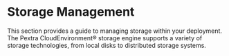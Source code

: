 # Storage Management
This section provides a guide to managing storage within your deployment. The Pextra CloudEnvironment® storage engine supports a variety of storage technologies, from local disks to distributed storage systems.